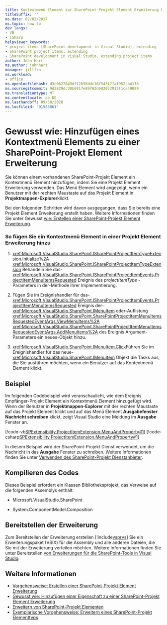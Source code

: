 ```yaml
---
title: Kontextmenü Element zur SharePoint-Projekt Element Erweiterung hinzufügen
titleSuffix: ''
ms.date: 02/02/2017
ms.topic: how-to
dev_langs:
- VB
- CSharp
helpviewer_keywords:
- project items [SharePoint development in Visual Studio], extending
- SharePoint project items, extending
- SharePoint development in Visual Studio, extending project items
author: John-Hart
ms.author: johnhart
manager: jillfra
ms.workload:
- office
ms.openlocfilehash: d3c0627849df12b98ddc16f54317faf952cb41f6
ms.sourcegitcommit: 9d2829dc30b6917e89762d602022915f1ca49089
ms.translationtype: MT
ms.contentlocale: de-DE
ms.lasthandoff: 09/30/2020
ms.locfileid: "91585861"
---
```

# <a name="how-to-add-a-shortcut-menu-item-to-a-sharepoint-project-item-extension"></a>Gewusst wie: Hinzufügen eines Kontextmenü Elements zu einer SharePoint-Projekt Element Erweiterung
  Sie können einem vorhandenen SharePoint-Projekt Element ein Kontextmenü Element hinzufügen, indem Sie eine Projekt Element Erweiterung verwenden. Das Menü Element wird angezeigt, wenn ein Benutzer mit der rechten Maustaste auf das Projekt Element in **Projektmappen-Explorer**klickt.

 Bei den folgenden Schritten wird davon ausgegangen, dass Sie bereits eine Projekt Element Erweiterung erstellt haben. Weitere Informationen finden Sie unter Gewusst [wie: Erstellen einer SharePoint-Projekt Element Erweiterung](../sharepoint/how-to-create-a-sharepoint-project-item-extension.md).

### <a name="to-add-a-shortcut-menu-item-in-a-project-item-extension"></a>So fügen Sie ein Kontextmenü Element in einer Projekt Element Erweiterung hinzu

1. <xref:Microsoft.VisualStudio.SharePoint.ISharePointProjectItemTypeExtension.Initialize%2A> <xref:Microsoft.VisualStudio.SharePoint.ISharePointProjectItemTypeExtension> Behandeln Sie das- <xref:Microsoft.VisualStudio.SharePoint.ISharePointProjectItemEvents.ProjectItemMenuItemsRequested> Ereignis des *projectItemType* -Parameters in der-Methode Ihrer Implementierung.

2. Fügen Sie im Ereignishandler für das- <xref:Microsoft.VisualStudio.SharePoint.ISharePointProjectItemEvents.ProjectItemMenuItemsRequested> Ereignis der- <xref:Microsoft.VisualStudio.SharePoint.IMenuItem> oder-Auflistung <xref:Microsoft.VisualStudio.SharePoint.SharePointProjectItemMenuItemsRequestedEventArgs.ViewMenuItems%2A> <xref:Microsoft.VisualStudio.SharePoint.SharePointProjectItemMenuItemsRequestedEventArgs.AddMenuItems%2A> des Ereignis Argument-Parameters ein neues-Objekt hinzu.

3. <xref:Microsoft.VisualStudio.SharePoint.IMenuItem.Click>Führen Sie im Ereignishandler für das neue- <xref:Microsoft.VisualStudio.SharePoint.IMenuItem> Objekt die Tasks aus, die Sie ausführen möchten, wenn ein Benutzer auf das Kontextmenü Element klickt.

## <a name="example"></a>Beispiel
 Im folgenden Codebeispiel wird veranschaulicht, wie dem Ereignis Empfänger-Projekt Element ein Kontextmenü Element hinzugefügt wird. Wenn der Benutzer in **Projektmappen-Explorer** mit der rechten Maustaste auf das Projekt Element klickt und auf das Menü Element **Ausgabefenster Nachricht schreiben** klickt, zeigt Visual Studio eine Meldung im **Ausgabe** Fenster an.

 [!code-vb[SPExtensibility.ProjectItemExtension.MenuAndProperty#1](../sharepoint/codesnippet/VisualBasic/projectitemmenuandproperty/extension/projectitemextensionmenu.vb#1)]
 [!code-csharp[SPExtensibility.ProjectItemExtension.MenuAndProperty#1](../sharepoint/codesnippet/CSharp/projectitemmenuandproperty/extension/projectitemextensionmenu.cs#1)]

 In diesem Beispiel wird der SharePoint-Projekt Dienst verwendet, um die Nachricht in das **Ausgabe** Fenster zu schreiben. Weitere Informationen finden Sie unter [Verwenden des SharePoint-Projekt Dienstanbieter](../sharepoint/using-the-sharepoint-project-service.md).

## <a name="compile-the-code"></a>Kompilieren des Codes
 Dieses Beispiel erfordert ein Klassen Bibliotheksprojekt, das Verweise auf die folgenden Assemblys enthält:

- Microsoft.VisualStudio.SharePoint

- System.ComponentModel.Composition

## <a name="deploy-the-extension"></a>Bereitstellen der Erweiterung
 Zum Bereitstellen der Erweiterung erstellen [!include[vsprvs](../sharepoint/includes/vsprvs-md.md)] Sie ein Erweiterungspaket (VSIX) für die Assembly und alle anderen Dateien, die Sie mit der Erweiterung verteilen möchten. Weitere Informationen finden Sie unter Bereitstellen [von Erweiterungen für die SharePoint-Tools in Visual Studio](../sharepoint/deploying-extensions-for-the-sharepoint-tools-in-visual-studio.md).

## <a name="see-also"></a>Weitere Informationen
- [Vorgehensweise: Erstellen einer SharePoint-Projekt Element Erweiterung](../sharepoint/how-to-create-a-sharepoint-project-item-extension.md)
- [Gewusst wie: Hinzufügen einer Eigenschaft zu einer SharePoint-Projekt Element Erweiterung](../sharepoint/how-to-add-a-property-to-a-sharepoint-project-item-extension.md)
- [Erweitern von SharePoint-Projekt Elementen](../sharepoint/extending-sharepoint-project-items.md)
- [Exemplarische Vorgehensweise: Erweitern eines SharePoint-Projekt Elementtyps](../sharepoint/walkthrough-extending-a-sharepoint-project-item-type.md)
